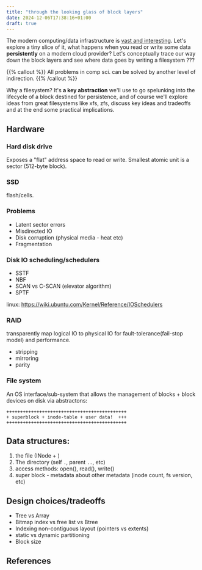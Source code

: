 ```yaml
---
title: "through the looking glass of block layers"
date: 2024-12-06T17:38:16+01:00
draft: true
---
```


The modern computing/data infrastructure is [vast and interesting](https://landscape.cncf.io/). 
Let's explore a tiny slice of it, what happens when you read or write some data **persistently** on a modern cloud provider?
Let's conceptually trace our way down the block layers and see where data goes by writing a filesystem ???

{{% callout %}}
All problems in comp sci. can be solved by another level of indirection.
{{% /callout %}}

Why a filesystem? It's **a key abstraction** we'll use to go spelunking into the lifecycle of a block destined for persistence, and of course we'll explore ideas from great filesystems like xfs, zfs, discuss key ideas and tradeoffs and at the end some practical implications.


## Hardware
### Hard disk drive
Exposes a "flat" address space to read or write. Smallest atomic unit is a sector (512-byte block).

### SSD
flash/cells.

### Problems
- Latent sector errors
- Misdirected IO
- Disk corruption (physical media - heat etc)
- Fragmentation

### Disk IO scheduling/schedulers
- SSTF
- NBF
- SCAN vs C-SCAN (elevator algorithm)
- SPTF

linux: https://wiki.ubuntu.com/Kernel/Reference/IOSchedulers

### RAID
transparently map logical IO to physical IO for fault-tolerance(fail-stop model) and performance.
- stripping
- mirroring
- parity

### File system
An OS interface/sub-system that allows the management of blocks + block devices on disk via abstractons:

```
++++++++++++++++++++++++++++++++++++++++++++
+ superblock + inode-table + user data!  +++
++++++++++++++++++++++++++++++++++++++++++++
```

## Data structures:
1. the file (INode + )
2. The directory (self `.`, parent `..`, etc)
3. access methods: open(), read(), write()
4. super block - metadata about other metadata (inode count, fs version, etc)

## Design choices/tradeoffs
- Tree vs Array
- Bitmap index vs free list vs Btree
- Indexing non-contiguous layout (pointers vs extents)
- static vs dynamic partitioning
- Block size

## References
[^1]: [Can Applications Recover from fsync Failures?](https://www.usenix.org/system/files/atc20-rebello.pdf)
[^2]: [Protocol Aware Recovery](https://www.usenix.org/conference/fast18/presentation/alagappan)
[^3]: [End-to-end Data Integrity for File Systems: A ZFS Case Study](https://research.cs.wisc.edu/wind/Publications/zfs-corruption-fast10.pdf)
